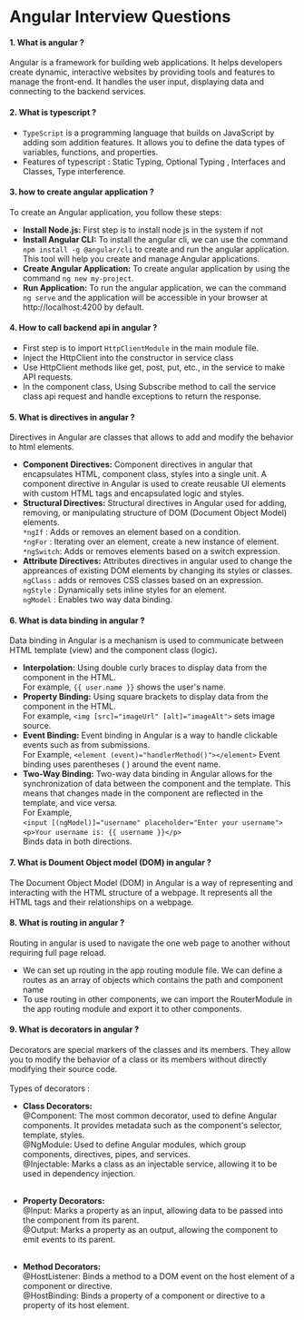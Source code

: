 # Angular Interview Questions

#### 1. What is angular ?
Angular is a framework for building web applications. It helps developers create dynamic, interactive websites by providing tools and features to manage the front-end.
It handles the user input, displaying data and connecting to the backend services.

#### 2. What is typescript ?
* `TypeScript` is a programming language that builds on JavaScript by adding som addition features. It allows you to define the data types of variables, functions, and properties.</br>
* Features of typescript : Static Typing, Optional Typing , Interfaces and Classes, Type interference.

#### 3. how to create angular application ?
To create an Angular application, you follow these steps:</br>

* <b>Install Node.js:</b> First step is to install node js in the system if not</br>
* <b>Install Angular CLI:</b> To install the angular cli, we can use the command `npm install -g @angular/cli` to create and run the angular application. This tool will help you create and manage Angular applications.</br>
* <b>Create Angular Application:</b> To create  angular application by using the command `ng new my-project`.</br>
* <b>Run Application:</b> To run the angular application, we can the command `ng serve` and the application will be accessible in your browser at http://localhost:4200 by default.

#### 4. How to call backend api in angular ?
* First step is to import `HttpClientModule` in the main module file.</br>
* Inject the HttpClient into the constructor in service class</br>
* Use HttpClient methods like get, post, put, etc., in the service to make API requests.</br>
* In the component class, Using Subscribe method to call the service class api request and handle exceptions to return the response.

#### 5. What is directives in angular ?
Directives in Angular are classes that allows to add and modify the behavior to html elements. </br>

* <b>Component Directives:</b> Component directives in angular that encapsulates HTML, component class, styles into a single unit. A component directive in Angular is used to create reusable UI elements with custom HTML tags and encapsulated logic and styles. </br>
* <b>Structural Directives:</b> Structural directives in Angular used for adding, removing, or manipulating structure of DOM (Document Object Model) elements.</br> 
  `*ngIf` : Adds or removes an element based on a condition.</br>
   `*ngFor` : Iterating over an element, create a new instance of element.</br>
  `*ngSwitch`: Adds or removes elements based on a switch expression. </br>
* <b>Attribute Directives:</b> Attributes directives in angular used to change the appreances of existing DOM elements by changing its styles or classes. </br>
   `ngClass` : adds or removes CSS classes based on an expression.</br>
   `ngStyle` : Dynamically sets inline styles for an element.</br>
   `ngModel` : Enables two way data binding.

#### 6. What is data binding in angular ?
Data binding in Angular is a mechanism is used to communicate between HTML template (view) and the component class (logic).</br>
* <b>Interpolation:</b> Using double curly braces to display data from the component in the HTML.</br>
  For example, `{{ user.name }}` shows the user's name.</br>
* <b>Property Binding:</b> Using square brackets to display data from the component in the HTML.</br>
  For example, `<img [src]="imageUrl" [alt]="imageAlt">` sets image source.</br>
* <b>Event Binding:</b> Event binding in Angular is a way to handle clickable events such as from submissions.</br>
  For Example, `<element (event)="handlerMethod()"></element>` Event binding uses parentheses ( ) around the event name.</br>
* <b>Two-Way Binding:</b> Two-way data binding in Angular allows for the synchronization of data between the component and the template. This means that changes 
  made in the component are reflected in the template, and vice versa.</br>
  For Example, </br>
 `<input [(ngModel)]="username" placeholder="Enter your username">`</br>
  `<p>Your username is: {{ username }}</p>`</br>
  Binds data in both directions.

 #### 7. What is Doument Object model (DOM) in angular ?
The Document Object Model (DOM) in Angular is a way of representing and interacting with the HTML structure of a webpage. It represents all the HTML tags and their relationships on a webpage.

#### 8. What is routing in angular ?
Routing in angular is used to navigate the one web page to another without requiring full page reload.</br>
* We can set up routing in the app routing module file. We can define a routes as an array of objects which contains the path and component name</br>
* To use routing in other components, we can import the RouterModule in the app routing module and export it to other components.
  
#### 9. What is decorators in angular ?
Decorators are special markers of the classes and its members. They allow you to modify the behavior of a class or its members without directly modifying their source code.</br></br>
Types of decorators :</br>
* <b>Class Decorators:</b></br>
@Component: The most common decorator, used to define Angular components. It provides metadata such as the component's selector, template, styles.</br>
@NgModule: Used to define Angular modules, which group components, directives, pipes, and services.</br>
@Injectable: Marks a class as an injectable service, allowing it to be used in dependency injection.</br></br>

* <b>Property Decorators:</b></br>
@Input: Marks a property as an input, allowing data to be passed into the component from its parent.</br>
@Output: Marks a property as an output, allowing the component to emit events to its parent.</br></br>

* <b>Method Decorators:</b></br>
@HostListener: Binds a method to a DOM event on the host element of a component or directive.</br>
@HostBinding: Binds a property of a component or directive to a property of its host element.

